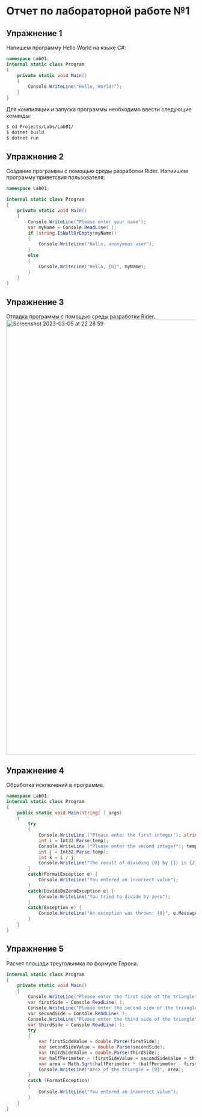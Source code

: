 # Отчет по лабораторной работе №1
## Упражнение 1
Напишем программу Hello World на языке C#:
```csharp
namespace Lab01;
internal static class Program
{
    private static void Main()
    {
        Console.WriteLine("Hello, World!");
    }
}
```
Для компиляции и запуска программы необходимо ввести следующие команды:
```bash
$ cd Projects/Labs/Lab01/
$ dotnet build
$ dotnet run
```
## Упражнение 2
Создание программы с помощью среды разработки Rider.
Напиишем программу приветсвия пользователя:
```csharp
namespace Lab01;

internal static class Program
{
    private static void Main()
    {
        Console.WriteLine("Please enter your name");
        var myName = Console.ReadLine( );
        if (string.IsNullOrEmpty(myName))
        {
            Console.WriteLine("Hello, anonymous user");
        }
        else
        {
            Console.WriteLine("Hello, {0}", myName);
        }
    }
}
```
## Упражнение 3
Отладка программы с помощью среды разработки Rider.
<img width="1157" alt="Screenshot 2023-03-05 at 22 28 59" src="https://user-images.githubusercontent.com/90460154/222983846-8b489d6a-058b-4a5e-a2da-f96d006bc293.png">
## Упражнение 4
Обработка исключений в программе.
```csharp
namespace Lab01;
internal static class Program
{
    public static void Main(string[ ] args)
    {
        try
        {
            Console.WriteLine ("Please enter the first integer"); string temp = Console.ReadLine( );
            int i = Int32.Parse(temp);
            Console.WriteLine ("Please enter the second integer"); temp = Console.ReadLine( );
            int j = Int32.Parse(temp);
            int k = i / j;
            Console.WriteLine("The result of dividing {0} by {1} is {2}", i, j, k);
        }
        catch(FormatException e) {
            Console.WriteLine("You entered an incorrect value");
        }
        catch(DivideByZeroException e) {
            Console.WriteLine("You tried to divide by zero");
        }
        catch(Exception e) {
            Console.WriteLine("An exception was thrown: {0}", e.Message);
        }
    }
}
 ```
## Упражнение 5
Расчет площади треугольника по формуле Герона.
```csharp
internal static class Program
{
    private static void Main()
    {
        Console.WriteLine("Please enter the first side of the triangle");
        var firstSide = Console.ReadLine( );
        Console.WriteLine("Please enter the second side of the triangle");
        var secondSide = Console.ReadLine( );
        Console.WriteLine("Please enter the third side of the triangle");
        var thirdSide = Console.ReadLine( );
        try
        {
            var firstSideValue = double.Parse(firstSide);
            var secondSideValue = double.Parse(secondSide);
            var thirdSideValue = double.Parse(thirdSide);
            var halfPerimeter = (firstSideValue + secondSideValue + thirdSideValue) / 2;
            var area = Math.Sqrt(halfPerimeter * (halfPerimeter - firstSideValue) * (halfPerimeter - secondSideValue) * (halfPerimeter - thirdSideValue));
            Console.WriteLine("Area of the triangle = {0}", area);
        }
        catch (FormatException)
        {
            Console.WriteLine("You entered an incorrect value");
        }
    }
}
```
